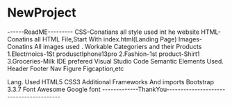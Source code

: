 # NewProject
------ReadME---------
CSS-Conatians all style used int he website
HTML-Conatins all HTML File,Start With index.html(Landing Page)
Images-Conatins All images used .
Workable Categoriers and their Products
1.Electrnoics-1St produsctIphone13pro
2.Fashion-1st product-Shirt1
3.Groceries-Milk
IDE prefered Visual Studio Code
Semantic Elements Used.
Header
Footer
Nav
Figure
Figcaption,etc

Lang. Used
HTML5
CSS3
 Additional Frameworks And imports
 Bootstrap 3.3.7
 Font Awesome
 Google font
-------------ThankYou----------------------------------------
